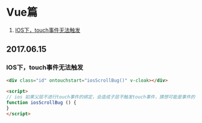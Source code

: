 # Vue篇
1. [IOS下，touch事件无法触发](#20170615)

## 2017.06.15 
### IOS下，touch事件无法触发
```html
<div class="id" ontouchstart="iosScrollBug()" v-cloak></div>
	
<script>
// ios 如果父层不进行touch事件的绑定，会造成子层不触发touch事件，猜想可能是事件的传递问题
function iosScrollBug () {
}
</script>
```